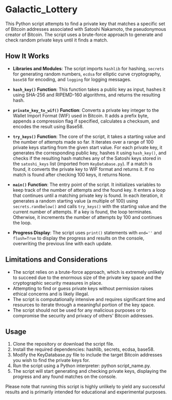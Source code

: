 # Galactic_Lottery

This Python script attempts to find a private key that matches a specific set of Bitcoin addresses associated with Satoshi Nakamoto, the pseudonymous creator of Bitcoin. The script uses a brute-force approach to generate and check random private keys until it finds a match.

## How It Works

- **Libraries and Modules**: The script imports `hashlib` for hashing, `secrets` for generating random numbers, `ecdsa` for elliptic curve cryptography, `base58` for encoding, and `logging` for logging messages.
  
- **`hash_key()` Function**: This function takes a public key as input, hashes it using SHA-256 and RIPEMD-160 algorithms, and returns the resulting hash.
  
- **`private_key_to_wif()` Function**: Converts a private key integer to the Wallet Import Format (WIF) used in Bitcoin. It adds a prefix byte, appends a compression flag if specified, calculates a checksum, and encodes the result using Base58.
  
- **`try_keys()` Function**: The core of the script, it takes a starting value and the number of attempts made so far. It iterates over a range of 100 private keys starting from the given start value. For each private key, it generates the corresponding public key, hashes it using `hash_key()`, and checks if the resulting hash matches any of the Satoshi keys stored in the `satoshi_keys` list (imported from `KeyDatabase.py`). If a match is found, it converts the private key to WIF format and returns it. If no match is found after checking 100 keys, it returns None.
  
- **`main()` Function**: The entry point of the script. It initializes variables to keep track of the number of attempts and the found key. It enters a loop that continues until a matching private key is found. In each iteration, it generates a random starting value (a multiple of 100) using `secrets.randbelow()` and calls `try_keys()` with the starting value and the current number of attempts. If a key is found, the loop terminates. Otherwise, it increments the number of attempts by 100 and continues the loop.
  
- **Progress Display**: The script uses `print()` statements with `end=''` and `flush=True` to display the progress and results on the console, overwriting the previous line with each update.

## Limitations and Considerations

- The script relies on a brute-force approach, which is extremely unlikely to succeed due to the enormous size of the private key space and the cryptographic security measures in place.
- Attempting to find or guess private keys without permission raises ethical concerns and is likely illegal.
- The script is computationally intensive and requires significant time and resources to iterate through a meaningful portion of the key space.
- The script should not be used for any malicious purposes or to compromise the security and privacy of others' Bitcoin addresses.

## Usage

1. Clone the repository or download the script file.
2. Install the required dependencies: hashlib, secrets, ecdsa, base58.
3. Modify the KeyDatabase.py file to include the target Bitcoin addresses you wish to find the private keys for.
4. Run the script using a Python interpreter: python script_name.py.
5. The script will start generating and checking private keys, displaying the progress and any found matches on the console.

Please note that running this script is highly unlikely to yield any successful results and is primarily intended for educational and experimental purposes.
